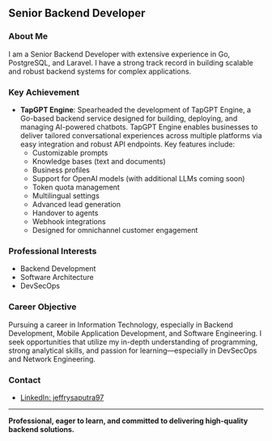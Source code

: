 ## Senior Backend Developer

### About Me
I am a Senior Backend Developer with extensive experience in Go, PostgreSQL, and Laravel. I have a strong track record in building scalable and robust backend systems for complex applications.

### Key Achievement
- **TapGPT Engine**: Spearheaded the development of TapGPT Engine, a Go-based backend service designed for building, deploying, and managing AI-powered chatbots. TapGPT Engine enables businesses to deliver tailored conversational experiences across multiple platforms via easy integration and robust API endpoints. Key features include:
  - Customizable prompts
  - Knowledge bases (text and documents)
  - Business profiles
  - Support for OpenAI models (with additional LLMs coming soon)
  - Token quota management
  - Multilingual settings
  - Advanced lead generation
  - Handover to agents
  - Webhook integrations
  - Designed for omnichannel customer engagement

### Professional Interests
- Backend Development
- Software Architecture
- DevSecOps

### Career Objective
Pursuing a career in Information Technology, especially in Backend Development, Mobile Application Development, and Software Engineering. I seek opportunities that utilize my in-depth understanding of programming, strong analytical skills, and passion for learning—especially in DevSecOps and Network Engineering.

### Contact
- [LinkedIn: jeffrysaputra97](https://www.linkedin.com/in/jeffrysaputra97/)

---

**Professional, eager to learn, and committed to delivering high-quality backend solutions.**
